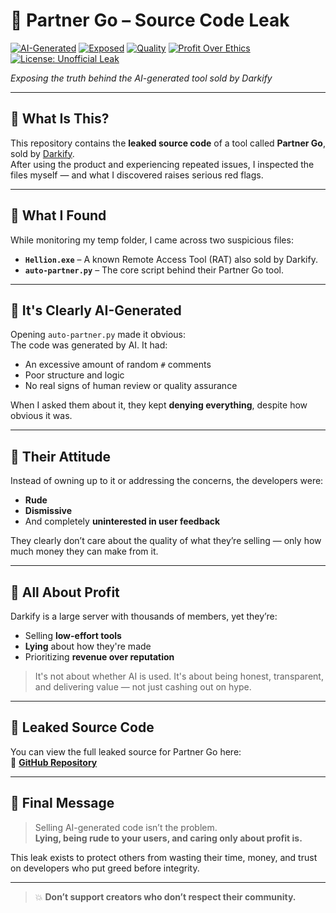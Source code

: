 # 🚨 Partner Go – Source Code Leak

[![AI-Generated](https://img.shields.io/badge/AI%20Detected-%E2%9C%96-red)](https://github.com/r8a5/darkify-exposed)
[![Exposed](https://img.shields.io/badge/Exposed-Yes-critical)](https://github.com/r8a5/darkify-exposed)
[![Quality](https://img.shields.io/badge/Quality-Trash-orange)](https://github.com/r8a5/darkify-exposed)
[![Profit Over Ethics](https://img.shields.io/badge/Prioritizes-Profit%20Only-lightgrey)](https://discord.gg/darkifyteam)
[![License: Unofficial Leak](https://img.shields.io/badge/License-Unofficial%20Leak-important)](https://github.com/r8a5/darkify-exposed)

*Exposing the truth behind the AI-generated tool sold by Darkify*

---

## 🧠 What Is This?

This repository contains the **leaked source code** of a tool called **Partner Go**, sold by [Darkify](https://discord.gg/darkifyteam).  
After using the product and experiencing repeated issues, I inspected the files myself — and what I discovered raises serious red flags.

---

## 🧾 What I Found

While monitoring my temp folder, I came across two suspicious files:

- **`Hellion.exe`** – A known Remote Access Tool (RAT) also sold by Darkify.
- **`auto-partner.py`** – The core script behind their Partner Go tool.

---

## 🤖 It's Clearly AI-Generated

Opening `auto-partner.py` made it obvious:  
The code was generated by AI. It had:
- An excessive amount of random `#` comments
- Poor structure and logic
- No real signs of human review or quality assurance

When I asked them about it, they kept **denying everything**, despite how obvious it was.

---

## 💬 Their Attitude

Instead of owning up to it or addressing the concerns, the developers were:
- **Rude**
- **Dismissive**
- And completely **uninterested in user feedback**

They clearly don’t care about the quality of what they’re selling — only how much money they can make from it.

---

## 💸 All About Profit

Darkify is a large server with thousands of members, yet they’re:

- Selling **low-effort tools**
- **Lying** about how they're made
- Prioritizing **revenue over reputation**

> It's not about whether AI is used. It's about being honest, transparent, and delivering value — not just cashing out on hype.

---

## 📂 Leaked Source Code

You can view the full leaked source for Partner Go here:  
🔗 **[GitHub Repository](https://github.com/r8a5/darkify-exposed/blob/main/Partner%20Go%20Leaked.zip)**

---

## 🚫 Final Message

> Selling AI-generated code isn’t the problem.  
> **Lying, being rude to your users, and caring only about profit is.**

This leak exists to protect others from wasting their time, money, and trust on developers who put greed before integrity.

---

> 💥 **Don’t support creators who don’t respect their community.**
